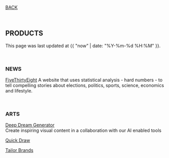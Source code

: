 [BACK](../)

<br>

## PRODUCTS

This page was last updated at {{ "now" | date: "%Y-%m-%d %H:%M" }}.

<br>

### NEWS

[FiveThirtyEight](https://fivethirtyeight.com/)
A website that uses statistical analysis - hard numbers - to tell compelling stories about elections, politics, sports, science, economics and lifestyle.

<br>

### ARTS

[Deep Dream Generator](https://deepdreamgenerator.com/)  
Create inspiring visual content in a collaboration with our AI enabled tools

[Quick Draw](https://quickdraw.withgoogle.com/)  

[Tailor Brands](https://www.tailorbrands.com/)  